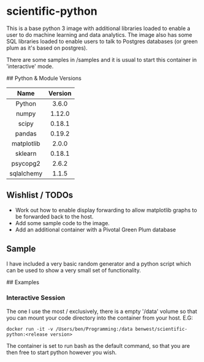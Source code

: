 # scientific-python
This is a base python 3 image with additional libraries loaded to enable a user
to do machine learning and data analytics.  The image also has some SQL
libraries loaded to enable users to talk to Postgres databases
(or green plum as it's based on postgres).

There are some samples in /samples and it is usual to start this container in
'interactive' mode.

## Python & Module Versions

| Name | Version |
|:----:|:-------:|
| Python | 3.6.0 |
| numpy | 1.12.0 |
| scipy | 0.18.1 |
| pandas| 0.19.2 |
| matplotlib | 2.0.0 |
| sklearn | 0.18.1 |
| psycopg2 | 2.6.2 |
| sqlalchemy | 1.1.5 |

## Wishlist / TODOs

* Work out how to enable display forwarding to allow matplotlib graphs to be forwarded back to the host.
* Add some sample code to the image.
* Add an additional container with a Pivotal Green Plum database

## Sample
I have included a very basic random generator and a python script which can be
used to show a very small set of functionality.

## Examples
### Interactive Session
The one I use the most / exclusively, there is a empty '/data' volume so that you can
mount your code directory into the container from your host.  E.G:

```shell
docker run -it -v /Users/ben/Programming:/data benwest/scientific-python:<release version>
```

The container is set to run bash as the default command, so that you are then
free to start python however you wish.
